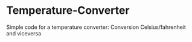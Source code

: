 # Temperature-Converter
Simple code for a temperature converter:
Conversion Celsius/fahrenheit and viceversa
